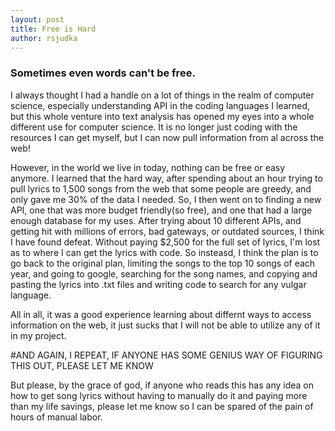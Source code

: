 ```yaml
---
layout: post
title: Free is Hard
author: rsjudka
---
```


### Sometimes even words can't be free.

I always thought I had a handle on a lot of things in the realm of computer science, especially understanding API in the coding languages I learned, but this whole venture into text analysis has opened my eyes into a whole different use for computer science. It is no longer just coding with the resources I can get myself, but I can now pull information from al across the web!

However, in the world we live in today, nothing can be free or easy anymore. I learned that the hard way, after spending about an hour trying to pull lyrics to 1,500 songs from the web that some people are greedy, and only gave me 30% of the data I needed. So, I then went on to finding a new API, one that was more budget friendly(so free), and one that had a large enough database for my uses. After trying about 10 different APIs, and getting hit with millions of errors, bad gateways, or outdated sources, I think I have found defeat. Without paying $2,500 for the full set of lyrics, I'm lost as to where I can get the lyrics with code. So insteasd, I think the plan is to go back to the original plan, limiting the songs to the top 10 songs of each year, and going to google, searching for the song names, and copying and pasting the lyrics into .txt files and writing code to search for any vulgar language.

All in all, it was a good experience learning about differnt ways to access information on the web, it just sucks that I will not be able to utilize any of it in my project. 

#AND AGAIN, I REPEAT, IF ANYONE HAS SOME GENIUS WAY OF FIGURING THIS OUT, PLEASE LET ME KNOW


But please, by the grace of god, if anyone who reads this has any idea on how to get song lyrics without having to manually do it and paying more than my life savings, please let me know so I can be spared of the pain of hours of manual labor.
